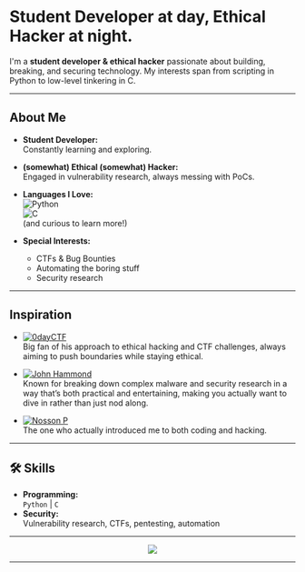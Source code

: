 #  Student Developer at day, Ethical Hacker at night.

I'm a **student developer & ethical hacker** passionate about building, breaking, and securing technology. My interests span from scripting in Python to low-level tinkering in C.

---

##  About Me

-  **Student Developer:**  
  Constantly learning and exploring.
-  **(somewhat) Ethical (somewhat) Hacker:**  
  Engaged in vulnerability research, always messing with PoCs.

-  **Languages I Love:**  
  ![Python](https://img.shields.io/badge/Python-3670A0?style=flat&logo=python&logoColor=yellow)  
  ![C](https://img.shields.io/badge/C-00599C?style=flat&logo=c&logoColor=white)  
  (and curious to learn more!)

-  **Special Interests:**  
    - CTFs & Bug Bounties  
    - Automating the boring stuff  
    - Security research

---

##  Inspiration

- [![0dayCTF](https://img.shields.io/badge/0dayCTF-000000?style=flat&logo=github&logoColor=white)](https://github.com/0dayCTF)  
Big fan of his approach to ethical hacking and CTF challenges, always aiming to push boundaries while staying ethical.

- [![John Hammond](https://img.shields.io/badge/John%20Hammond-000000?style=flat&logo=github&logoColor=white)](https://github.com/JohnHammond)  
Known for breaking down complex malware and security research in a way that’s both practical and entertaining, making you actually want to dive in rather than just nod along.

- [![Nosson P](https://img.shields.io/badge/Nosson%20P-000000?style=flat&logo=github&logoColor=white)](https://github.com/nosson-p)  
  The one who actually introduced me to both coding and hacking.

---

## 🛠 Skills

- **Programming:**  
  `Python` | `C`
- **Security:**  
  Vulnerability research, CTFs, pentesting, automation

---

<div align="center">
  <img src="https://capsule-render.vercel.app/api?type=waving&color=0:4F8A8B,100:72C3DC&height=140&section=footer&text=Happy%20Hacking!&fontColor=ffffff&fontSize=32&animation=twinkling"/>
</div>

---
